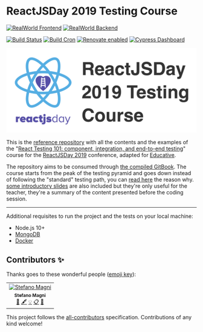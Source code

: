 # ReactJSDay 2019 Testing Course

[![RealWorld Frontend](https://img.shields.io/badge/realworld-frontend-%23783578.svg)](http://realworld.io)
[![RealWorld Backend](https://img.shields.io/badge/realworld-backend-%23783578.svg)](http://realworld.io)

[![Build Status](https://travis-ci.com/NoriSte/educative-cypress-course.svg?branch=master)](https://travis-ci.com/NoriSte/educative-cypress-course)
[![Build Cron](https://img.shields.io/badge/build%20cron-weekly-44cc11.svg)](https://travis-ci.com/NoriSte/educative-cypress-course)
[![Renovate enabled](https://img.shields.io/badge/renovate-enabled-brightgreen.svg)](https://renovatebot.com/)
[![Cypress Dashboard](https://img.shields.io/static/v1?label=Cypress&message=Dashboard&color=00BF88)](https://dashboard.cypress.io/#/projects/jdiekj/runs)

![ReactJSDay 2019 Testing Course](assets/images/reactjsday-course.png)

This is the [reference repository](https://github.com/NoriSte/educative-cypress-course) with all the contents and the examples of the "[React Testing 101: component, integration, and end-to-end testing](https://2019.reactjsday.it/workshops/react-testing-101.html)" course for the [ReactJSDay 2019](https://2019.reactjsday.it/) conference, adapted for [Educative](https://www.educative.io/).

The repository aims to be consumed through [the compiled GitBook](https://noriste.github.io/educative-cypress-course/). The course starts from the peak of the testing pyramid and goes down instead of following the "standard" testing path, you can [read here](https://noriste.github.io/educative-cypress-course/book/top-to-bottom.html) the reason why. [some introductory slides](https://slides.com/noriste/educative-cypress-course) are also included but they're only useful for the teacher, they're a summary of the content presented before the coding session.

---

Additional requisites to run the project and the tests on your local machine:

- Node.js 10+
- [MongoDB](https://docs.mongodb.com/manual/installation/#tutorials)
- [Docker](https://docs.docker.com/install/)

## Contributors ✨

Thanks goes to these wonderful people ([emoji key](https://allcontributors.org/docs/en/emoji-key)):

<!-- ALL-CONTRIBUTORS-LIST:START - Do not remove or modify this section -->
<!-- prettier-ignore -->
<table>
  <tr>
    <td align="center"><a href="https://twitter.com/NoriSte"><img src="https://avatars0.githubusercontent.com/u/173663?v=4" width="100px;" alt="Stefano Magni"/><br /><sub><b>Stefano Magni</b></sub></a><br /><a href="#business-NoriSte" title="Business development">💼</a> <a href="#content-NoriSte" title="Content">🖋</a> <a href="#example-NoriSte" title="Examples">💡</a> <a href="#eventOrganizing-NoriSte" title="Event Organizing">📋</a> <a href="#ideas-NoriSte" title="Ideas, Planning, & Feedback">🤔</a></td>
  </tr>
</table>

<!-- ALL-CONTRIBUTORS-LIST:END -->

This project follows the [all-contributors](https://github.com/all-contributors/all-contributors) specification. Contributions of any kind welcome!
